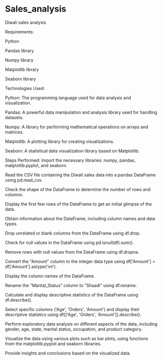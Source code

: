 # Sales_analysis
Diwali sales analysis


Requirements:

Python

Pandas library

Numpy library

Matplotlib library

Seaborn library

Technologies Used:

Python: The programming language used for data analysis and visualization.

Pandas: A powerful data manipulation and analysis library used for handling datasets.

Numpy: A library for performing mathematical operations on arrays and matrices.

Matplotlib: A plotting library for creating visualizations.

Seaborn: A statistical data visualization library based on Matplotlib.


Steps Performed:
Import the necessary libraries: numpy, pandas, matplotlib.pyplot, and seaborn.

Read the CSV file containing the Diwali sales data into a pandas DataFrame using pd.read_csv.

Check the shape of the DataFrame to determine the number of rows and columns.

Display the first few rows of the DataFrame to get an initial glimpse of the data.

Obtain information about the DataFrame, including column names and data types.

Drop unrelated or blank columns from the DataFrame using df.drop.

Check for null values in the DataFrame using pd.isnull(df).sum().

Remove rows with null values from the DataFrame using df.dropna.

Convert the "Amount" column to the integer data type using df['Amount'] = df['Amount'].astype('int').

Display the column names of the DataFrame.

Rename the "Marital_Status" column to "Shaadi" using df.rename.

Calculate and display descriptive statistics of the DataFrame using df.describe().

Select specific columns ('Age', 'Orders', 'Amount') and display their descriptive statistics using df[['Age', 'Orders', 'Amount']].describe().

Perform exploratory data analysis on different aspects of the data, including gender, age, state, marital status, occupation, and product category.

Visualize the data using various plots such as bar plots, using functions from the matplotlib.pyplot and seaborn libraries.

Provide insights and conclusions based on the visualized data.
